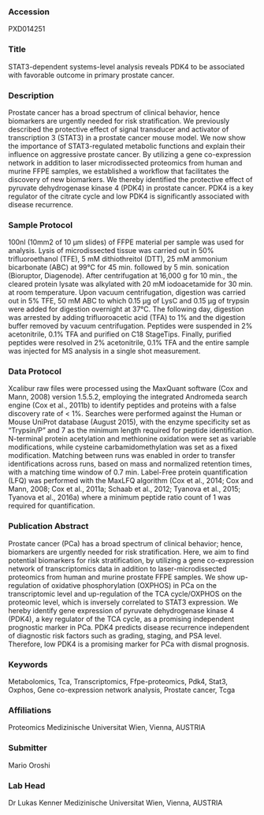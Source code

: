 ### Accession
PXD014251

### Title
STAT3-dependent systems-level analysis reveals PDK4 to be associated with favorable outcome in primary prostate cancer.

### Description
Prostate cancer has a broad spectrum of clinical behavior, hence biomarkers are urgently needed for risk stratification. We previously described the protective effect of signal transducer and activator of transcription 3 (STAT3) in a prostate cancer mouse model. We now show the importance of STAT3-regulated metabolic functions and explain their influence on aggressive prostate cancer. By utilizing a gene co-expression network in addition to laser microdissected proteomics from human and murine FFPE samples, we established a workflow that facilitates the discovery of new biomarkers. We thereby identified the protective effect of pyruvate dehydrogenase kinase 4 (PDK4) in prostate cancer. PDK4 is a key regulator of the citrate cycle and low PDK4 is significantly associated with disease recurrence.

### Sample Protocol
100nl (10mm2 of 10 µm slides) of FFPE material per sample was used for analysis. Lysis of microdissected tissue was carried out in 50% trifluoroethanol (TFE), 5 mM dithiothreitol (DTT), 25 mM ammonium bicarbonate (ABC) at 99°C for 45 min. followed by 5 min. sonication (Bioruptor, Diagenode). After centrifugation at 16,000 g for 10 min., the cleared protein lysate was alkylated with 20 mM iodoacetamide for 30 min. at room temperature.  Upon vacuum centrifugation, digestion was carried out in 5% TFE, 50 mM ABC to which 0.15 µg of LysC and 0.15 µg of trypsin were added for digestion overnight at 37°C. The following day, digestion was arrested by adding trifluoroacetic acid (TFA) to 1% and the digestion buffer removed by vacuum centrifugation. Peptides were suspended in 2% acetonitrile, 0.1% TFA and purified on C18 StageTips. Finally, purified peptides were resolved in 2% acetonitrile, 0.1% TFA and the entire sample was injected for MS analysis in a single shot measurement.

### Data Protocol
Xcalibur raw files were processed using the MaxQuant software (Cox and Mann, 2008) version 1.5.5.2, employing the integrated Andromeda search engine (Cox et al., 2011b) to identify peptides and proteins with a false discovery rate of < 1%. Searches were performed against the Human or Mouse UniProt database (August 2015), with the enzyme specificity set as “Trypsin/P” and 7 as the minimum length required for peptide identification. N-terminal protein acetylation and methionine oxidation were set as variable modifications, while cysteine carbamidomethylation was set as a fixed modification. Matching between runs was enabled in order to transfer identifications across runs, based on mass and normalized retention times, with a matching time window of 0.7 min. Label-Free protein quantification (LFQ) was performed with the MaxLFQ algorithm (Cox et al., 2014; Cox and Mann, 2008; Cox et al., 2011a; Schaab et al., 2012; Tyanova et al., 2015; Tyanova et al., 2016a) where a minimum peptide ratio count of 1 was required for quantification.

### Publication Abstract
Prostate cancer (PCa) has a broad spectrum of clinical behavior; hence, biomarkers are urgently needed for risk stratification. Here, we aim to find potential biomarkers for risk stratification, by utilizing a gene co-expression network of transcriptomics data in addition to laser-microdissected proteomics from human and murine prostate FFPE samples. We show up-regulation of oxidative phosphorylation (OXPHOS) in PCa on the transcriptomic level and up-regulation of the TCA cycle/OXPHOS on the proteomic level, which is inversely correlated to STAT3 expression. We hereby identify gene expression of pyruvate dehydrogenase kinase 4 (PDK4), a key regulator of the TCA cycle, as a promising independent prognostic marker in PCa. PDK4 predicts disease recurrence independent of diagnostic risk factors such as grading, staging, and PSA level. Therefore, low PDK4 is a promising marker for PCa with dismal prognosis.

### Keywords
Metabolomics, Tca, Transcriptomics, Ffpe-proteomics, Pdk4, Stat3, Oxphos, Gene co-expression network analysis, Prostate cancer, Tcga

### Affiliations
Proteomics
Medizinische Universitat Wien, Vienna, AUSTRIA

### Submitter
Mario Oroshi

### Lab Head
Dr Lukas Kenner
Medizinische Universitat Wien, Vienna, AUSTRIA


